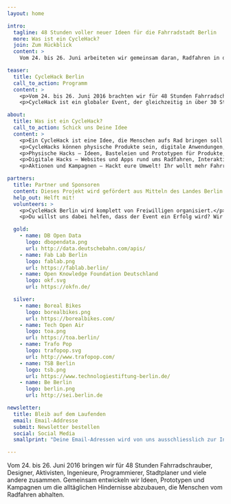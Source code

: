 ```yaml
---
layout: home

intro:
  tagline: 48 Stunden voller neuer Ideen für die Fahrradstadt Berlin
  more: Was ist ein CycleHack?
  join: Zum Rückblick
  content: >
    Vom 24. bis 26. Juni arbeiteten wir gemeinsam daran, Radfahren in der Berlin besser und sicherer zu machen.

teaser:
  title: CycleHack Berlin
  call_to_action: Programm
  content: >
    <p>Vom 24. bis 26. Juni 2016 brachten wir für 48 Stunden Fahrradschrauber, Designer, Aktivisten, Ingenieure, Programmierer, Stadtplaner und viele andere zusammen. Gemeinsam entwickelten wir Ideen und Prototypen um die alltäglichen Hindernisse abzubauen, die Menschen vom Radfahren abhalten.</p>
    <p>CycleHack ist ein globaler Event, der gleichzeitig in über 30 Städten organisiert wird. In diesem Jahr fand der Event zum dritten Mal statt – und zum ersten Mal in Berlin.</p>

about:
  title: Was ist ein CycleHack?
  call_to_action: Schick uns Deine Idee
  content: >
    <p>Ein CycleHack ist eine Idee, die Menschen aufs Rad bringen soll und schnell als Prototyp umgesetzt und getestet werden kann.</p>
    <p>CycleHacks können physische Produkte sein, digitale Anwendungen, Kampagnen, oder Ideen zur Fahrradinfrastruktur. Wir wollen verschiedene Disziplinen und Perspektiven zusammenbringen, um gemeinsam innovative Lösungen zu finden.</p>
    <p>Physische Hacks – Ideen, Basteleien und Prototypen für Produkte, die kleine alltägliche Hindernisse fürs Radfahren abbauen: DIY-Fahrradzubehör, Kleidung und andere Dinge, die das Fahrradfahren besser machen.</p>
    <p>Digitale Hacks – Websites und Apps rund ums Radfahren, Interaktive Visualisierungen auf Basis von Open Data und alles andere, das mit Hardware und Software zu tun hat.</p>
    <p>Aktionen und Kampagnen – Hackt eure Umwelt! Ihr wollt mehr Fahrradwege, bessere Ampelschaltungen und sichere Abstellplätze? Hier geht es um Aktionen und Kampagnen, die für fahrradfreundlichere Städte sorgen.</p>

partners:
  title: Partner und Sponsoren
  content: Dieses Projekt wird gefördert aus Mitteln des Landes Berlin.
  help_out: Helft mit!
  volunteers: >
    <p>CycleHack Berlin wird komplett von Freiwilligen organisiert.</p>
    <p>Du willst uns dabei helfen, dass der Event ein Erfolg wird? Wir suchen Helfer, Coaches und Sponsoren. <a href="mailto:info@cyclehackberlin.de">Melde dich bei uns!</a></p>

  gold:
    - name: DB Open Data
      logo: dbopendata.png
      url: http://data.deutschebahn.com/apis/
    - name: Fab Lab Berlin
      logo: fablab.png
      url: https://fablab.berlin/
    - name: Open Knowledge Foundation Deutschland
      logo: okf.svg
      url: https://okfn.de/

  silver:
    - name: Boreal Bikes
      logo: borealbikes.png
      url: https://borealbikes.com/
    - name: Tech Open Air
      logo: toa.png
      url: https://toa.berlin/
    - name: Trafo Pop
      logo: trafopop.svg
      url: http://www.trafopop.com/
    - name: TSB Berlin
      logo: tsb.png
      url: https://www.technologiestiftung-berlin.de/
    - name: Be Berlin
      logo: berlin.png
      url: http://sei.berlin.de

newsletter:
  title: Bleib auf dem Laufenden
  email: Email-Addresse
  submit: Newsletter bestellen
  social: Social Media
  smallprint: "Deine Email-Adressen wird von uns ausschliesslich zur Information über den Cyclehack Berlin genutzt und nicht an Dritte weitergegeben. Für diesen Verteiler verwenden wir Mailchimp, dessen <a href='http://mailchimp.com/legal/privacy/' target='_blank'>Privacy Policy</a> du hier einsehen kannst."

---
```


Vom 24. bis 26. Juni 2016 bringen wir für 48 Stunden Fahrradschrauber, Designer, Aktivisten, Ingenieure, Programmierer, Stadtplaner und viele andere zusammen. Gemeinsam entwickeln wir Ideen, Prototypen und Kampagnen um die alltäglichen Hindernisse abzubauen, die Menschen vom Radfahren abhalten.
